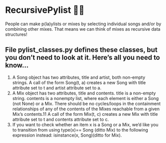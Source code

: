 # RecursivePylist 🎼🎵

People can make p(la)ylists or mixes by selecting individual songs and/or by combining other mixes. That means we can think of mixes as recursive data structures! 

## File pylist_classes.py defines these classes, but you don’t need to look at it. Here’s all you need to know...
1. A Song object has two attributes, title and artist, both non-empty strings. A call of the form Song(t, a) creates a new Song with title attribute set to t and artist attribute set to a.
2. A Mix object has two attributes, title and contents. title is a non-empty string. contents is a nonempty list, where each element is either a Song (not None) or a Mix. There should be no cycles/loops in the containment relationships of any of the contents of the Mixes reachable from a given Mix’s contents.11 A call of the form Mix(t, c) creates a new Mix with title attribute set to t and contents attribute set to c.
3. If you want to check whether an item x is a Song or a Mix, we’d like you to transition from using type(x)== Song (ditto Mix) to the following expression instead:
isinstance(x, Song)(ditto for Mix).

